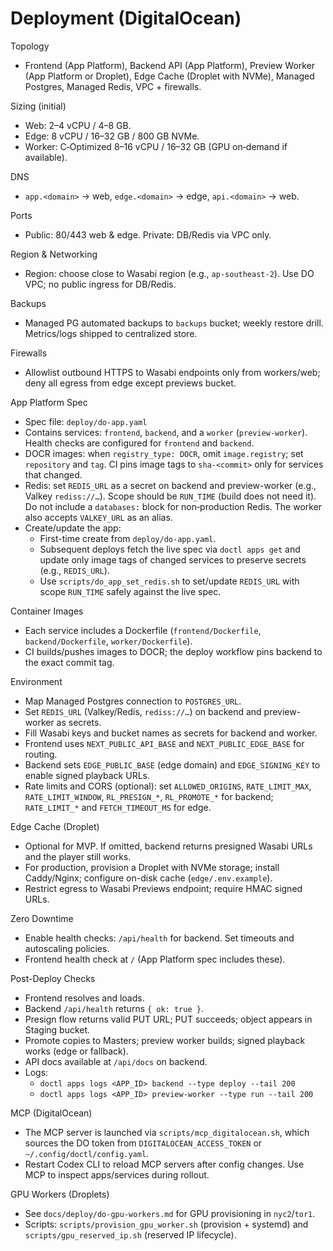 # Deployment (DigitalOcean)

Topology
- Frontend (App Platform), Backend API (App Platform), Preview Worker (App Platform or Droplet), Edge Cache (Droplet with NVMe), Managed Postgres, Managed Redis, VPC + firewalls.

Sizing (initial)
- Web: 2–4 vCPU / 4–8 GB.
- Edge: 8 vCPU / 16–32 GB / 800 GB NVMe.
- Worker: C‑Optimized 8–16 vCPU / 16–32 GB (GPU on‑demand if available).

DNS
- `app.<domain>` → web, `edge.<domain>` → edge, `api.<domain>` → web.

Ports
- Public: 80/443 web & edge. Private: DB/Redis via VPC only.

Region & Networking
- Region: choose close to Wasabi region (e.g., `ap-southeast-2`). Use DO VPC; no public ingress for DB/Redis.

Backups
- Managed PG automated backups to `backups` bucket; weekly restore drill. Metrics/logs shipped to centralized store.

Firewalls
- Allowlist outbound HTTPS to Wasabi endpoints only from workers/web; deny all egress from edge except previews bucket.

App Platform Spec
- Spec file: `deploy/do-app.yaml`
- Contains services: `frontend`, `backend`, and a `worker` (`preview-worker`). Health checks are configured for `frontend` and `backend`.
- DOCR images: when `registry_type: DOCR`, omit `image.registry`; set `repository` and `tag`. CI pins image tags to `sha-<commit>` only for services that changed.
- Redis: set `REDIS_URL` as a secret on backend and preview-worker (e.g., Valkey `rediss://…`). Scope should be `RUN_TIME` (build does not need it). Do not include a `databases:` block for non‑production Redis. The worker also accepts `VALKEY_URL` as an alias.
- Create/update the app:
  - First-time create from `deploy/do-app.yaml`.
  - Subsequent deploys fetch the live spec via `doctl apps get` and update only image tags of changed services to preserve secrets (e.g., `REDIS_URL`).
  - Use `scripts/do_app_set_redis.sh` to set/update `REDIS_URL` with scope `RUN_TIME` safely against the live spec.

Container Images
- Each service includes a Dockerfile (`frontend/Dockerfile`, `backend/Dockerfile`, `worker/Dockerfile`).
- CI builds/pushes images to DOCR; the deploy workflow pins backend to the exact commit tag.

Environment
- Map Managed Postgres connection to `POSTGRES_URL`.
- Set `REDIS_URL` (Valkey/Redis, `rediss://…`) on backend and preview-worker as secrets.
- Fill Wasabi keys and bucket names as secrets for backend and worker.
- Frontend uses `NEXT_PUBLIC_API_BASE` and `NEXT_PUBLIC_EDGE_BASE` for routing.
- Backend sets `EDGE_PUBLIC_BASE` (edge domain) and `EDGE_SIGNING_KEY` to enable signed playback URLs.
- Rate limits and CORS (optional): set `ALLOWED_ORIGINS`, `RATE_LIMIT_MAX`, `RATE_LIMIT_WINDOW`, `RL_PRESIGN_*`, `RL_PROMOTE_*` for backend; `RATE_LIMIT_*` and `FETCH_TIMEOUT_MS` for edge.

Edge Cache (Droplet)
- Optional for MVP. If omitted, backend returns presigned Wasabi URLs and the player still works.
- For production, provision a Droplet with NVMe storage; install Caddy/Nginx; configure on-disk cache (`edge/.env.example`).
- Restrict egress to Wasabi Previews endpoint; require HMAC signed URLs.

Zero Downtime
- Enable health checks: `/api/health` for backend. Set timeouts and autoscaling policies.
 - Frontend health check at `/` (App Platform spec includes these).

Post-Deploy Checks
- Frontend resolves and loads.
- Backend `/api/health` returns `{ ok: true }`.
- Presign flow returns valid PUT URL; PUT succeeds; object appears in Staging bucket.
- Promote copies to Masters; preview worker builds; signed playback works (edge or fallback).
- API docs available at `/api/docs` on backend.
 - Logs:
   - `doctl apps logs <APP_ID> backend --type deploy --tail 200`
   - `doctl apps logs <APP_ID> preview-worker --type run --tail 200`

MCP (DigitalOcean)
- The MCP server is launched via `scripts/mcp_digitalocean.sh`, which sources the DO token from `DIGITALOCEAN_ACCESS_TOKEN` or `~/.config/doctl/config.yaml`.
- Restart Codex CLI to reload MCP servers after config changes. Use MCP to inspect apps/services during rollout.

GPU Workers (Droplets)
- See `docs/deploy/do-gpu-workers.md` for GPU provisioning in `nyc2`/`tor1`.
- Scripts: `scripts/provision_gpu_worker.sh` (provision + systemd) and `scripts/gpu_reserved_ip.sh` (reserved IP lifecycle).
